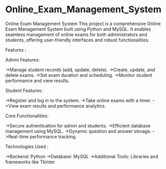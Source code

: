 # Online_Exam_Management_System

Online Exam Management System 
This project is a comprehensive Online Exam Management System built using Python and MySQL. It enables seamless management of online exams for both administrators and students, offering user-friendly interfaces and robust functionalities.

Features :



Admin Features:


->Manage student records (add, update, delete).
->Create, update, and delete exams.
->Set exam duration and scheduling.
->Monitor student performance and view results.



Student Features:


->Register and log in to the system.
->Take online exams with a timer.
->View exam results and performance analytics.



Core Functionalities:


->Secure authentication for admin and students.
->Efficient database management using MySQL.
->Dynamic question and answer storage.
->Real-time performance tracking.



Technologies Used :



->Backend: Python
->Database: MySQL
->Additional Tools: Libraries and frameworks like Tkinter 

